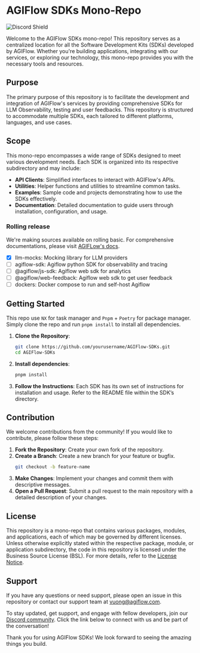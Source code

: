 # AGIFlow SDKs Mono-Repo

![Discord Shield](https://discord.com/api/guilds/1254667011884187718/widget.png?style=shield)

Welcome to the AGIFlow SDKs mono-repo! This repository serves as a centralized location for all the Software Development Kits (SDKs) developed by AGIFlow. Whether you're building applications, integrating with our services, or exploring our technology, this mono-repo provides you with the necessary tools and resources.

## Purpose

The primary purpose of this repository is to facilitate the development and integration of AGIFlow's services by providing comprehensive SDKs for LLM Observability, testing and user feedbacks. This repository is structured to accommodate multiple SDKs, each tailored to different platforms, languages, and use cases.

## Scope

This mono-repo encompasses a wide range of SDKs designed to meet various development needs. Each SDK is organized into its respective subdirectory and may include:

- **API Clients**: Simplified interfaces to interact with AGIFlow's APIs.
- **Utilities**: Helper functions and utilities to streamline common tasks.
- **Examples**: Sample code and projects demonstrating how to use the SDKs effectively.
- **Documentation**: Detailed documentation to guide users through installation, configuration, and usage.

### Rolling release

We're making sources available on rolling basic. For comprehensive documentations, please visit [AGIFLow's docs](https://docs.agiflow.io).
- [x] llm-mocks: Mocking library for LLM providers
- [ ] agiflow-sdk: Agiflow python SDK for observability and tracing
- [ ] @agiflow/js-sdk: Agiflow web sdk for analytics
- [ ] @agiflow/web-feedback: Agiflow web sdk to get user feedback
- [ ] dockers: Docker compose to run and self-host Agiflow

## Getting Started

This repo use `NX` for task manager and `Pnpm` + `Poetry` for package manager. Simply clone the repo and run `pnpm install` to install all dependencies.  

1. **Clone the Repository**:
   ```bash
   git clone https://github.com/yourusername/AGIFlow-SDKs.git
   cd AGIFlow-SDKs
   ```

2. **Install dependencies**:
   ```bash
   pnpm install
   ```

3. **Follow the Instructions**: Each SDK has its own set of instructions for installation and usage. Refer to the README file within the SDK’s directory.

## Contribution

We welcome contributions from the community! If you would like to contribute, please follow these steps:

1. **Fork the Repository**: Create your own fork of the repository.
2. **Create a Branch**: Create a new branch for your feature or bugfix.
   ```bash
   git checkout -b feature-name
   ```
3. **Make Changes**: Implement your changes and commit them with descriptive messages.
4. **Open a Pull Request**: Submit a pull request to the main repository with a detailed description of your changes.

## License

This repository is a mono-repo that contains various packages, modules, and applications, each of which may be governed by different licenses. Unless otherwise explicitly stated within the respective package, module, or application subdirectory, the code in this repository is licensed under the Business Source License (BSL). For more details, refer to the [License Notice](./LICENSE).

## Support

If you have any questions or need support, please open an issue in this repository or contact our support team at vuong@agiflow.com.

To stay updated, get support, and engage with fellow developers, join our [Discord community](https://discord.gg/KCMyce2J). Click the link below to connect with us and be part of the conversation!

Thank you for using AGIFlow SDKs! We look forward to seeing the amazing things you build.
